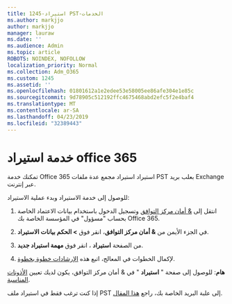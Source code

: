 ```yaml
---
title: 1245-استيراد PST-الخدمات
ms.author: markjjo
author: markjjo
manager: lauraw
ms.date: ''
ms.audience: Admin
ms.topic: article
ROBOTS: NOINDEX, NOFOLLOW
localization_priority: Normal
ms.collection: Adm_O365
ms.custom: 1245
ms.assetid: ''
ms.openlocfilehash: 01801612a1e2edee53e58005ee86afe304e1e85c
ms.sourcegitcommit: 9d78905c512192ffc4675468abd2efc5f2e4baf4
ms.translationtype: MT
ms.contentlocale: ar-SA
ms.lasthandoff: 04/23/2019
ms.locfileid: "32389443"
---
```

# <a name="office-365-import-service"></a>خدمة استيراد office 365 

تمكنك خدمة Office 365 استيراد استيراد مجمع عدة ملفات PST بعلب بريد Exchange عبر إنترنت. 

للوصول إلى خدمة الاستيراد وبدء عملية الاستيراد:

1. انتقل إلى [& أمان مركز التوافق](https://protection.office.com) وتسجيل الدخول باستخدام بيانات الاعتماد الخاصة بحساب "مسؤول" في المؤسسة الخاصة بك Office 365.

2. في الجزء الأيمن من **& أمان مركز التوافق**، انقر فوق **> الحكم بيانات الاستيراد**.

3. من الصفحة **استيراد** ، انقر فوق **مهمة استيراد جديد**. 

4. لإكمال الخطوات في المعالج، اتبع هذه [الإرشادات خطوة بخطوة](https://docs.microsoft.com/office365/securitycompliance/use-network-upload-to-import-pst-files).

**هام**: للوصول إلى صفحة " **استيراد** " في & أمان مركز التوافق، يكون لديك تعيين [الأذونات المناسبة](https://docs.microsoft.com/office365/securitycompliance/use-network-upload-to-import-pst-files#before-you-begin). 

إذا كنت ترغب فقط في استيراد ملف PST إلى علبة البريد الخاصة بك، راجع [هذا المقال](https://support.office.com/article/import-email-contacts-and-calendar-from-an-outlook-pst-file-431a8e9a-f99f-4d5f-ae48-ded54b3440ac).
